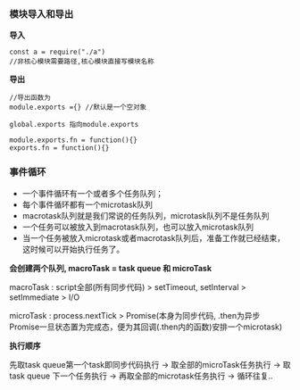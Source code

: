 ### 模块导入和导出


**导入**

```
const a = require("./a")
//非核心模块需要路径,核心模块直接写模块名称
```

**导出**

```
//导出函数为
module.exports ={} //默认是一个空对象

global.exports 指向module.exports

module.exports.fn = function(){}
exports.fn = function(){}
```

### 事件循环

- 一个事件循环有一个或者多个任务队列；
- 每个事件循环都有一个microtask队列
- macrotask队列就是我们常说的任务队列，microtask队列不是任务队列
- 一个任务可以被放入到macrotask队列，也可以放入microtask队列
- 当一个任务被放入microtask或者macrotask队列后，准备工作就已经结束，这时候可以开始执行任务了。

**会创建两个队列, macroTask = task queue 和 microTask**

macroTask : script全部(所有同步代码) > setTimeout, setInterval > setImmediate > I/O

microTask : process.nextTick > Promise(本身为同步代码, .then为异步 Promise一旦状态置为完成态，便为其回调(.then内的函数)安排一个microtask) 


**执行顺序**

先取task queue第一个task即同步代码执行 -> 取全部的microTask任务执行 -> 取 task queue 下一个任务执行 -> 再取全部的microtask任务执行 -> 循环往复..